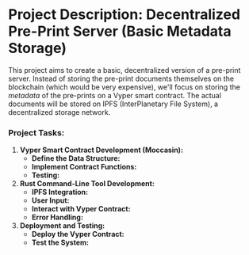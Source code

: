 # Project Description: Decentralized Pre-Print Server (Basic Metadata Storage)

This project aims to create a basic, decentralized version of a pre-print server. Instead of storing the pre-print documents themselves on the blockchain (which would be very expensive), we'll focus on storing the *metadata* of the pre-prints on a Vyper smart contract. The actual documents will be stored on IPFS (InterPlanetary File System), a decentralized storage network.

### **Project Tasks:**

1. **Vyper Smart Contract Development (Moccasin):**
    - **Define the Data Structure:**
    - **Implement Contract Functions:**
    - **Testing:**
2. **Rust Command-Line Tool Development:**
    - **IPFS Integration:**
    - **User Input:**
    - **Interact with Vyper Contract:**
    - **Error Handling:**
3. **Deployment and Testing:**
    - **Deploy the Vyper Contract:**
    - **Test the System:**